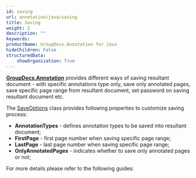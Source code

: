 ```yaml
---
id: saving
url: annotation/java/saving
title: Saving
weight: 2
description: ""
keywords: 
productName: GroupDocs.Annotation for Java
hideChildren: False
structuredData:
    showOrganization: True
---
```


**[GroupDocs.Annotation](https://products.groupdocs.com/annotation/java)** provides different ways of saving resultant document - with specific annotations type only, save only annotated pages, save specific page range from resultant document, set password on saving resultant document etc.

The [SaveOptions](https://apireference.groupdocs.com/java/annotation/com.groupdocs.annotation.options.export/SaveOptions) class provides following properties to customize saving process:

*   **AnnotationTypes** - defines annotation types to be saved into resultant document;
*   **FirstPage** - first page number when saving specific page range;
*   **LastPage** - last page number when saving specific page range;
*   **OnlyAnnotatedPages** - indicates whether to save only annotated pages or not;

For more details please refer to the following guides: